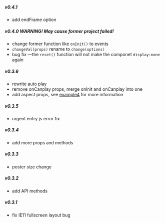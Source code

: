 ##### v0.4.1

- add endFrame option

##### v0.4.0 WARNING! May cause former project failed!

- change former function like `onInit()` to events
- `changeVal(props)` rename to `change(options)`
- bug fix —the `reset()`  function will not make the componet `display:none` again

##### v0.3.6

- rewrite auto play
- remove onCanplay props, merge onInit and onCanplay into one
- add aspect props, see [example4](https://github.com/iapYang/vue-video-module/blob/master/dev/component/example/04-aspect.vue) for more information

##### v0.3.5

- urgent entry js error fix

##### v0.3.4

- add more props and methods

##### v0.3.3

- poster size change

##### v0.3.2

- add API methods

##### v0.3.1

- fix IE11 fullscreen layout bug